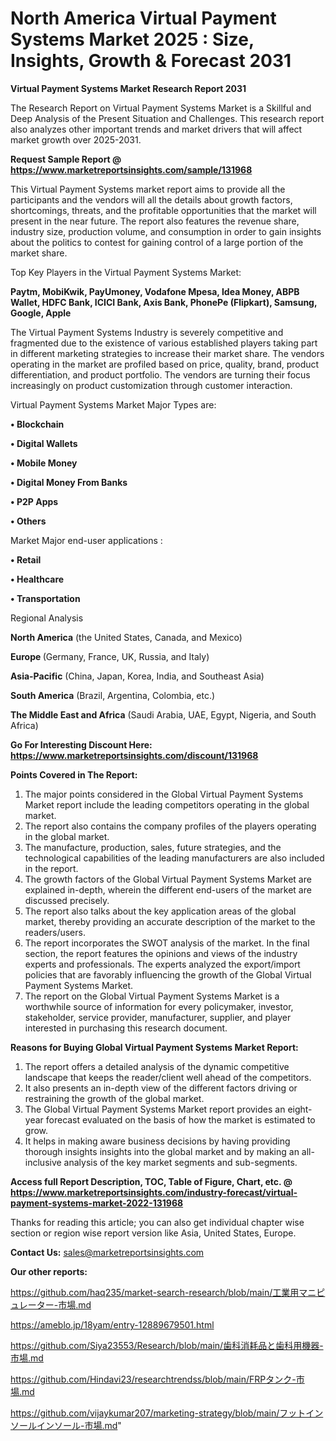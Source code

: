 # North America Virtual Payment Systems Market 2025 : Size, Insights, Growth & Forecast 2031

<strong>Virtual Payment Systems Market Research Report 2031</strong>

The Research Report on Virtual Payment Systems Market is a Skillful and Deep Analysis of the Present Situation and Challenges. This research report also analyzes other important trends and market drivers that will affect market growth over 2025-2031.

<strong>Request Sample Report @ <a href=https://www.marketreportsinsights.com/sample/131968>https://www.marketreportsinsights.com/sample/131968</a></strong>

This Virtual Payment Systems market report aims to provide all the participants and the vendors will all the details about growth factors, shortcomings, threats, and the profitable opportunities that the market will present in the near future. The report also features the revenue share, industry size, production volume, and consumption in order to gain insights about the politics to contest for gaining control of a large portion of the market share.

Top Key Players in the Virtual Payment Systems Market:

<strong>Paytm, MobiKwik, PayUmoney, Vodafone Mpesa, Idea Money, ABPB Wallet, HDFC Bank, ICICI Bank, Axis Bank, PhonePe (Flipkart), Samsung, Google, Apple</strong>

The Virtual Payment Systems Industry is severely competitive and fragmented due to the existence of various established players taking part in different marketing strategies to increase their market share. The vendors operating in the market are profiled based on price, quality, brand, product differentiation, and product portfolio. The vendors are turning their focus increasingly on product customization through customer interaction.

Virtual Payment Systems Market Major Types are:

<strong>• Blockchain

• Digital Wallets

• Mobile Money

• Digital Money From Banks

• P2P Apps

• Others</strong>

Market Major end-user applications :

<strong>• Retail

• Healthcare

• Transportation</strong>

Regional Analysis

</u><strong><b>North America</b></strong> (the United States, Canada, and Mexico)

<strong><b>Europe </b></strong>(Germany, France, UK, Russia, and Italy)

<strong><b>Asia-Pacific</b></strong> (China, Japan, Korea, India, and Southeast Asia)

<strong><b>South America</b></strong> (Brazil, Argentina, Colombia, etc.)

<strong><b>The Middle East and Africa</b></strong> (Saudi Arabia, UAE, Egypt, Nigeria, and South Africa)

<strong>Go For Interesting Discount Here: <a href=https://www.marketreportsinsights.com/discount/131968>https://www.marketreportsinsights.com/discount/131968</a></strong>

<strong>Points Covered in The Report:</strong>
<ol>
  <li>The major points considered in the Global Virtual Payment Systems Market report include the leading competitors operating in the global market.</li>
  <li>The report also contains the company profiles of the players operating in the global market.</li>
  <li>The manufacture, production, sales, future strategies, and the technological capabilities of the leading manufacturers are also included in the report.</li>
  <li>The growth factors of the Global Virtual Payment Systems Market are explained in-depth, wherein the different end-users of the market are discussed precisely.</li>
  <li>The report also talks about the key application areas of the global market, thereby providing an accurate description of the market to the readers/users.</li>
  <li>The report incorporates the SWOT analysis of the market. In the final section, the report features the opinions and views of the industry experts and professionals. The experts analyzed the export/import policies that are favorably influencing the growth of the Global Virtual Payment Systems Market.</li>
  <li>The report on the Global Virtual Payment Systems Market is a worthwhile source of information for every policymaker, investor, stakeholder, service provider, manufacturer, supplier, and player interested in purchasing this research document.</li>
</ol>
<strong>Reasons for Buying Global Virtual Payment Systems Market Report:</strong>

<ol>
  <li>The report offers a detailed analysis of the dynamic competitive landscape that keeps the reader/client well ahead of the competitors.</li>
  <li>It also presents an in-depth view of the different factors driving or restraining the growth of the global market.</li>
  <li>The Global Virtual Payment Systems Market report provides an eight-year forecast evaluated on the basis of how the market is estimated to grow.</li>
  <li>It helps in making aware business decisions by having providing thorough insights insights into the global market and by making an all-inclusive analysis of the key market segments and sub-segments.</li>
</ol>
<strong>Access full Report Description, TOC, Table of Figure, Chart, etc. @ <a href=https://www.marketreportsinsights.com/industry-forecast/virtual-payment-systems-market-2022-131968>https://www.marketreportsinsights.com/industry-forecast/virtual-payment-systems-market-2022-131968</a></strong>


Thanks for reading this article; you can also get individual chapter wise section or region wise report version like Asia, United States, Europe.

<strong>Contact Us:</strong>
sales@marketreportsinsights.com

<strong>Our other reports:</strong>

<a href=https://github.com/haq235/market-search-research/blob/main/工業用マニピュレーター-市場.md>https://github.com/haq235/market-search-research/blob/main/工業用マニピュレーター-市場.md</a>

<a href=https://ameblo.jp/18yam/entry-12889679501.html>https://ameblo.jp/18yam/entry-12889679501.html</a>

<a href=https://github.com/Siya23553/Research/blob/main/歯科消耗品と歯科用機器-市場.md>https://github.com/Siya23553/Research/blob/main/歯科消耗品と歯科用機器-市場.md</a>

<a href=https://github.com/Hindavi23/researchtrendss/blob/main/FRPタンク-市場.md>https://github.com/Hindavi23/researchtrendss/blob/main/FRPタンク-市場.md</a>

<a href=https://github.com/vijaykumar207/marketing-strategy/blob/main/フットインソールインソール-市場.md>https://github.com/vijaykumar207/marketing-strategy/blob/main/フットインソールインソール-市場.md</a>"
